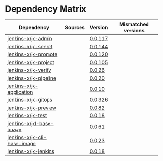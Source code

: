# Dependency Matrix

Dependency | Sources | Version | Mismatched versions
---------- | ------- | ------- | -------------------
[jenkins-x/jx-admin](https://github.com/jenkins-x/jx-admin) |  | [0.0.117](https://github.com/jenkins-x/jx-admin/releases/tag/v0.0.117) | 
[jenkins-x/jx-secret](https://github.com/jenkins-x/jx-secret) |  | [0.0.144](https://github.com/jenkins-x/jx-secret/releases/tag/v0.0.144) | 
[jenkins-x/jx-promote](https://github.com/jenkins-x/jx-promote) |  | [0.0.120](https://github.com/jenkins-x/jx-promote/releases/tag/v0.0.120) | 
[jenkins-x/jx-project](https://github.com/jenkins-x/jx-project) |  | [0.0.105](https://github.com/jenkins-x/jx-project/releases/tag/v0.0.105) | 
[jenkins-x/jx-verify](https://github.com/jenkins-x/jx-verify) |  | [0.0.26](https://github.com/jenkins-x/jx-verify/releases/tag/v0.0.26) | 
[jenkins-x/jx-pipeline](https://github.com/jenkins-x/jx-pipeline) |  | [0.0.20](https://github.com/jenkins-x/jx-pipeline/releases/tag/v0.0.20) | 
[jenkins-x/jx-application](https://github.com/jenkins-x/jx-application) |  | [0.0.10](https://github.com/jenkins-x/jx-application/releases/tag/v0.0.10) | 
[jenkins-x/jx-gitops](https://github.com/jenkins-x/jx-gitops) |  | [0.0.326](https://github.com/jenkins-x/jx-gitops/releases/tag/v0.0.326) | 
[jenkins-x/jx-preview](https://github.com/jenkins-x/jx-preview) |  | [0.0.82](https://github.com/jenkins-x/jx-preview/releases/tag/v0.0.82) | 
[jenkins-x/jx-test](https://github.com/jenkins-x/jx-test) |  | [0.0.18](https://github.com/jenkins-x/jx-test/releases/tag/v0.0.18) | 
[jenkins-x/jxl-base-image](https://github.com/jenkins-x/jxl-base-image) |  | [0.0.61]() | 
[jenkins-x/jx-cli-base-image](https://github.com/jenkins-x/jx-cli-base-image) |  | [0.0.23]() | 
[jenkins-x/jx-jenkins](https://github.com/jenkins-x/jx-jenkins) |  | [0.0.18](https://github.com/jenkins-x/jx-jenkins/releases/tag/v0.0.18) | 
